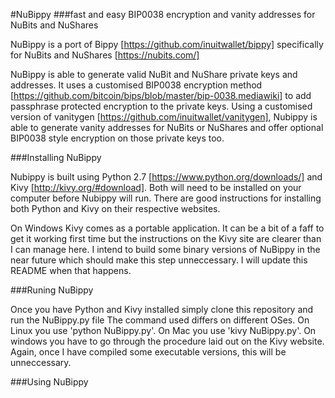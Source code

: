 #NuBippy 
###fast and easy BIP0038 encryption and vanity addresses for NuBits and NuShares

NuBippy is a port of Bippy [https://github.com/inuitwallet/bippy] specifically for NuBits and NuShares [https://nubits.com/]

NuBippy is able to generate valid NuBit and NuShare private keys and addresses. It uses a customised BIP0038 encryption method [https://github.com/bitcoin/bips/blob/master/bip-0038.mediawiki] to add passphrase protected encryption to the private keys. Using a customised version of vanitygen [https://github.com/inuitwallet/vanitygen], Nubippy is able to generate vanity addresses for NuBits or NuShares and offer optional BIP0038 style encryption on those private keys too.

###Installing NuBippy

Nubippy is built using Python 2.7 [https://www.python.org/downloads/] and Kivy [http://kivy.org/#download]. 
Both will need to be installed on your computer before Nubippy will run. There are good instructions for installing both Python and Kivy on their respective websites. 

On Windows Kivy comes as a portable application. It can be a bit of a faff to get it working first time but the instructions on the Kivy site are clearer than I can manage here.
I intend to build some binary versions of NuBippy in the near future which should make this step unneccessary. I will update this README when that happens.

###Runing NuBippy

Once you have Python and Kivy installed simply clone this repository and run the NuBippy.py file
The command used differs on different OSes. On Linux you use 'python NuBippy.py'. On Mac you use 'kivy NuBippy.py'. On windows you have to go through the procedure laid out on the Kivy website. 
Again, once I have compiled some executable versions, this will be unneccessary.

###Using NuBippy






